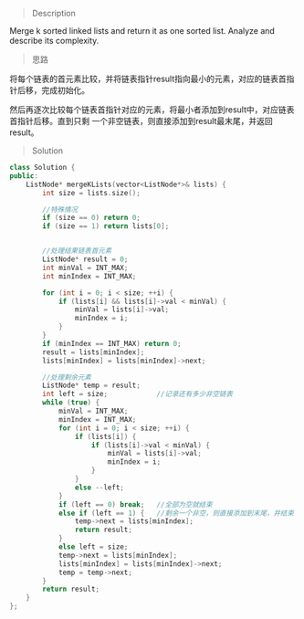 > Description

Merge k sorted linked lists and return it as one sorted list. Analyze and describe its complexity.

> 思路

将每个链表的首元素比较，并将链表指针result指向最小的元素，对应的链表首指针后移，完成初始化。

然后再逐次比较每个链表首指针对应的元素，将最小者添加到result中，对应链表首指针后移。直到只剩
一个非空链表，则直接添加到result最末尾，并返回result。

> Solution

```C++
class Solution {
public:
	ListNode* mergeKLists(vector<ListNode*>& lists) {
		int size = lists.size();

		//特殊情况
		if (size == 0) return 0;
		if (size == 1) return lists[0];


		//处理结果链表首元素
		ListNode* result = 0;
		int minVal = INT_MAX;
		int minIndex = INT_MAX;

		for (int i = 0; i < size; ++i) {
			if (lists[i] && lists[i]->val < minVal) {
				minVal = lists[i]->val;
				minIndex = i;
			}
		}
		if (minIndex == INT_MAX) return 0;
		result = lists[minIndex];
		lists[minIndex] = lists[minIndex]->next;

		//处理剩余元素
		ListNode* temp = result;
		int left = size;			//记录还有多少非空链表
		while (true) {
			minVal = INT_MAX;
			minIndex = INT_MAX;
			for (int i = 0; i < size; ++i) {
				if (lists[i]) {
					if (lists[i]->val < minVal) {
						minVal = lists[i]->val;
						minIndex = i;
					}
				}
				else --left;
			}
			if (left == 0) break;	//全部为空就结束
			else if (left == 1) {	//剩余一个非空，则直接添加到末尾，并结束
				temp->next = lists[minIndex];
				return result;
			}
			else left = size;
			temp->next = lists[minIndex];
			lists[minIndex] = lists[minIndex]->next;
			temp = temp->next;
		}
		return result;
	}
};
```
